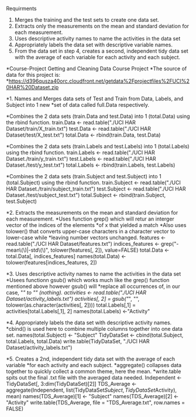 Requirments
1) Merges the training and the test sets to create one data set.
2) Extracts only the measurements on the mean and standard deviation for each measurement. 
3) Uses descriptive activity names to name the activities in the data set
4) Appropriately labels the data set with descriptive variable names. 
5) From the data set in step 4, creates a second, independent tidy data set with the average of each 
variable for each activity and each subject.


*Course-Project
Getting and Cleaning Data Course Project
*The source of data for this project is: 
*https://d396qusza40orc.cloudfront.net/getdata%2Fprojectfiles%2FUCI%20HAR%20Dataset.zip

*1. Names and Merges data sets of Test and Train from Data, Labels, and Subject into 1 new 
*set of data called full.Data respectively.

*Combines the 2 data sets (train.Data and test.Data) into 1 (total.Data) using the rbind function.
train.Data <- read.table("./UCI HAR Dataset/train/X_train.txt")
test.Data <- read.table("./UCI HAR Dataset/test/X_test.txt")
total.Data <- rbind(train.Data, test.Data)

*Combines the 2 data sets (train.Labels and test.Labels) into 1 (total.Labels) using the rbind function.
train.Labels <- read.table("./UCI HAR Dataset./train/y_train.txt")
test.Labels <- read.table("./UCI HAR Dataset./test/y_test.txt")
total.Labels <- rbind(train.Labels, test.Labels)

*Combines the 2 data sets (train.Subject and test.Subject) into 1 (total.Subject) using the rbind function.
train.Subject <- read.table("./UCI HAR Dataset./train/subject_train.txt")
test.Subject <- read.table("./UCI HAR Dataset./test/subject_test.txt")
total.Subject <- rbind(train.Subject, test.Subject)


*2. Extracts the measurements on the mean and standard deviation for each measurement.
*Uses function grep() which will retur an interger vector of the indices of the elements
*of x that yielded a match
*Also uses tolower() that converts upper-case characters in a character vector to lower-case while
*leaving number vectors unchanged.
features <- read.table("./UCI HAR Dataset/features.txt")
indices_features <- grep("-mean\\(\\)|-std\\(\\)", tolower(features[, 2]), value=FALSE)
total.Data <- total.Data[, indices_features]
names(total.Data) <- tolower(features[indices_features, 2])


*3. Uses descriptive activity names to name the activities in the data set
*Usees functionn gsub() which works much like the grep() function mentioned above however gsub() will 
*replace all occurrences of, in our case, "_" to "" (nothing). 
activities <- read.table("./UCI HAR Dataset/activity_labels.txt")
activities[, 2] = gsub("_", "", tolower(as.character(activities[, 2])))
total.Labels[,1] = activities[total.Labels[,1], 2]
names(total.Labels) <-"Activity"


*4. Appropriately labels the data set with descriptive activity names. 
*cbind() is used here to combine multiple columns together into one data set.
names(total.Subject) <- "Subject"
TidyDataSet <- cbind(total.Subject, total.Labels, total.Data)
write.table(TidyDataSet, "./UCI HAR Dataset/activity_labels.txt")


*5. Creates a 2nd, independent tidy data set with the average of each variable 
*for each activity and each subject.
*aggregate() collapses data together to quickly collect a common theme, here the mean.
*write.table spits out the final .txt file with the averaged data needed.
Independent <- TidyDataSet[, 3:dim(TidyDataSet)[2]]
TDS_Average <- aggregate(Independent, list(TidyDataSet$Subject, TidyDataSet$Activity), mean)
names(TDS_Average)[1] <- "Subject"
names(TDS_Average)[2] <- "Activity"
write.table(TDS_Average, file = "TDS_Average.txt", row.names = FALSE)
